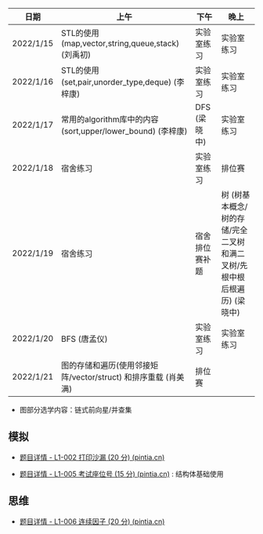 | 日期      | 上午                                                         | 下午           | 晚上                                                         |
| --------- | ------------------------------------------------------------ | -------------- | ------------------------------------------------------------ |
| 2022/1/15 | STL的使用(map,vector,string,queue,stack) (刘禹初)            | 实验室练习     | 实验室练习                                                   |
| 2022/1/16 | STL的使用 (set,pair,unorder_type,deque) (李梓康)             | 实验室练习     | 实验室练习                                                   |
| 2022/1/17 | 常用的algorithm库中的内容(sort,upper/lower_bound) (李梓康)   | DFS (梁晓中)   | 实验室练习                                                   |
| 2022/1/18 | 宿舍练习                                                     | 实验室练习     | 排位赛                                                       |
| 2022/1/19 | 宿舍练习                                                     | 宿舍排位赛补题 | 树   (树基本概念/树的存储/完全二叉树和满二叉树/先根中根后根遍历) (梁晓中) |
| 2022/1/20 | BFS (唐孟仪)                                                 | 实验室练习     | 实验室练习                                                   |
| 2022/1/21 | 图的存储和遍历(使用邻接矩阵/vector/struct) 和排序重载 (肖美满) | 排位赛         |                                                              |

- 图部分选学内容：链式前向星/并查集

## 模拟

- [题目详情 - L1-002 打印沙漏 (20 分) (pintia.cn)](https://pintia.cn/problem-sets/994805046380707840/problems/994805145370476544)

- [题目详情 - L1-005 考试座位号 (15 分) (pintia.cn)](https://pintia.cn/problem-sets/994805046380707840/problems/994805140211482624) : 结构体基础使用

## 思维

- [题目详情 - L1-006 连续因子 (20 分) (pintia.cn)](https://pintia.cn/problem-sets/994805046380707840/problems/994805138600869888)